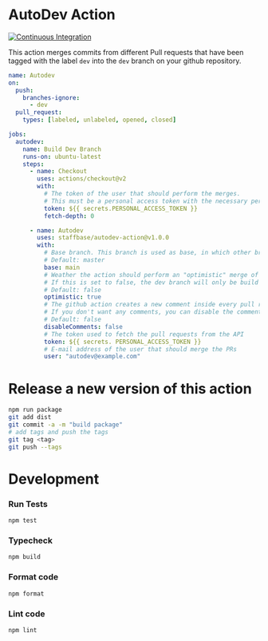 # AutoDev Action

[![Continuous Integration](https://github.com/Staffbase/autodev-action/actions/workflows/main.yml/badge.svg)](https://github.com/Staffbase/autodev-action/actions/workflows/main.yml)

This action merges commits from different Pull requests that have been tagged with the label `dev` into the `dev` branch on your github repository.

```yaml
name: Autodev
on:
  push:
    branches-ignore:
      - dev
  pull_request:
    types: [labeled, unlabeled, opened, closed]

jobs:
  autodev:
    name: Build Dev Branch
    runs-on: ubuntu-latest
    steps:
      - name: Checkout
        uses: actions/checkout@v2
        with:
          # The token of the user that should perform the merges. 
          # This must be a personal access token with the necessary permissions
          token: ${{ secrets.PERSONAL_ACCESS_TOKEN }}
          fetch-depth: 0

      - name: Autodev
        uses: staffbase/autodev-action@v1.0.0
        with:
          # Base branch. This branch is used as base, in which other branches will be merged into.
          # Default: master
          base: main
          # Weather the action should perform an "optimistic" merge of the given Pull requests.
          # If this is set to false, the dev branch will only be build if all Pull requests can be merged.
          # Default: false
          optimistic: true
          # The github action creates a new comment inside every pull request.
          # If you don't want any comments, you can disable the comments by setting this to true
          # Default: false
          disableComments: false
          # The token used to fetch the pull requests from the API
          token: ${{ secrets. PERSONAL_ACCESS_TOKEN }}
          # E-mail address of the user that should merge the PRs
          user: "autodev@example.com"
```

# Release a new version of this action

```bash
npm run package
git add dist
git commit -a -m "build package"
# add tags and push the tags
git tag <tag>
git push --tags
```
# Development

### Run Tests

```
npm test
```

### Typecheck

```
npm build
```

### Format code

```
npm format
```

### Lint code

```
npm lint
```

